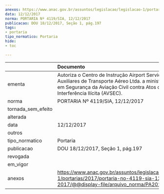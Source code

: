 ```yaml
---
anexos: https://www.anac.gov.br/assuntos/legislacao/legislacao-1/portarias/2017/portaria-no-4119-sia-12-12-2017/@@display-file/arquivo_norma/PA2017-4119.pdf
data: 12/12/2017
norma: PORTARIA Nº 4119/SIA, 12/12/2017
publicacao: DOU 18/12/2017, Seção 1, pág.197
tags:
- portaria
tipo_normatico: Portaria
hide: 
- toc 
 
---
```


|                    | Documento                                                                                                                                                                                   |
|:-------------------|:--------------------------------------------------------------------------------------------------------------------------------------------------------------------------------------------|
| ementa             | Autoriza o Centro de Instrução Airport Service Serviços Auxiliares de Transporte Aéreo Ltda. a ministrar cursos em Segurança da Aviação Civil contra Atos de Interferência Ilícita (AVSEC). |
| norma              | PORTARIA Nº 4119/SIA, 12/12/2017                                                                                                                                                            |
| tornada_sem_efeito |                                                                                                                                                                                             |
| alterada           |                                                                                                                                                                                             |
| data               | 12/12/2017                                                                                                                                                                                  |
| outros             |                                                                                                                                                                                             |
| tipo_normatico     | Portaria                                                                                                                                                                                    |
| publicacao         | DOU 18/12/2017, Seção 1, pág.197                                                                                                                                                            |
| revogada           |                                                                                                                                                                                             |
| em_vigor           |                                                                                                                                                                                             |
| anexos             | https://www.anac.gov.br/assuntos/legislacao/legislacao-1/portarias/2017/portaria-no-4119-sia-12-12-2017/@@display-file/arquivo_norma/PA2017-4119.pdf                                        |